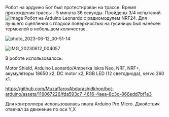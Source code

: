 Робот на ардуино
Бот был протестирован на трассе. Время прохождения трассы - 5 минута 36 секунды. Пройдены 3/4 испытаний.
![image](https://github.com/MuzaffarovAbdurashidkhon/bot-arduino/assets/116067226/a2d71bdb-98c6-44d0-a753-90e4a3f994fe)
Робот на Arduino Leonardo с радиомодулем NRF24. Для лучшего сцепления с гладкой поверхностью на гусиницы был нанесен термоклей в небольшом количестве.

![photo_2023-06-12_00-51-14](https://github.com/MuzaffarovAbdurashidkhon/bot-arduino/assets/116067226/35b40e4d-948f-4b3d-b6ed-71afb111970d)

![IMG_20230612_004057](https://github.com/MuzaffarovAbdurashidkhon/bot-arduino/assets/116067226/a6a16a98-555e-4fbb-aad7-74bb36f6d34f)


В роботе использовалось:

Motor Shield,
Arduino Leonardo/Amperka Iskra Neo,
NRF,
NRF+,
акумуляторы 18650 x2,
DC motor x2,
RGB LED  (12 светодиода),
servo 360 x1.



https://github.com/MuzaffarovAbdurashidkhon/bot-arduino/assets/116067226/fda593c7-4616-4aea-8c3c-866edd7bf1e3

Для контроллера использовалась плата Arduino Pro Micro. Джойствик отвечал за движение по оси Y,X

